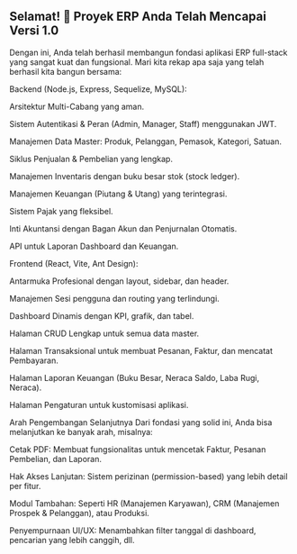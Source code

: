 ## Selamat! 🎉 Proyek ERP Anda Telah Mencapai Versi 1.0

Dengan ini, Anda telah berhasil membangun fondasi aplikasi ERP full-stack yang sangat kuat dan fungsional. Mari kita rekap apa saja yang telah berhasil kita bangun bersama:

Backend (Node.js, Express, Sequelize, MySQL):

Arsitektur Multi-Cabang yang aman.

Sistem Autentikasi & Peran (Admin, Manager, Staff) menggunakan JWT.

Manajemen Data Master: Produk, Pelanggan, Pemasok, Kategori, Satuan.

Siklus Penjualan & Pembelian yang lengkap.

Manajemen Inventaris dengan buku besar stok (stock ledger).

Manajemen Keuangan (Piutang & Utang) yang terintegrasi.

Sistem Pajak yang fleksibel.

Inti Akuntansi dengan Bagan Akun dan Penjurnalan Otomatis.

API untuk Laporan Dashboard dan Keuangan.

Frontend (React, Vite, Ant Design):

Antarmuka Profesional dengan layout, sidebar, dan header.

Manajemen Sesi pengguna dan routing yang terlindungi.

Dashboard Dinamis dengan KPI, grafik, dan tabel.

Halaman CRUD Lengkap untuk semua data master.

Halaman Transaksional untuk membuat Pesanan, Faktur, dan mencatat Pembayaran.

Halaman Laporan Keuangan (Buku Besar, Neraca Saldo, Laba Rugi, Neraca).

Halaman Pengaturan untuk kustomisasi aplikasi.

Arah Pengembangan Selanjutnya
Dari fondasi yang solid ini, Anda bisa melanjutkan ke banyak arah, misalnya:

Cetak PDF: Membuat fungsionalitas untuk mencetak Faktur, Pesanan Pembelian, dan Laporan.

Hak Akses Lanjutan: Sistem perizinan (permission-based) yang lebih detail per fitur.

Modul Tambahan: Seperti HR (Manajemen Karyawan), CRM (Manajemen Prospek & Pelanggan), atau Produksi.

Penyempurnaan UI/UX: Menambahkan filter tanggal di dashboard, pencarian yang lebih canggih, dll.
